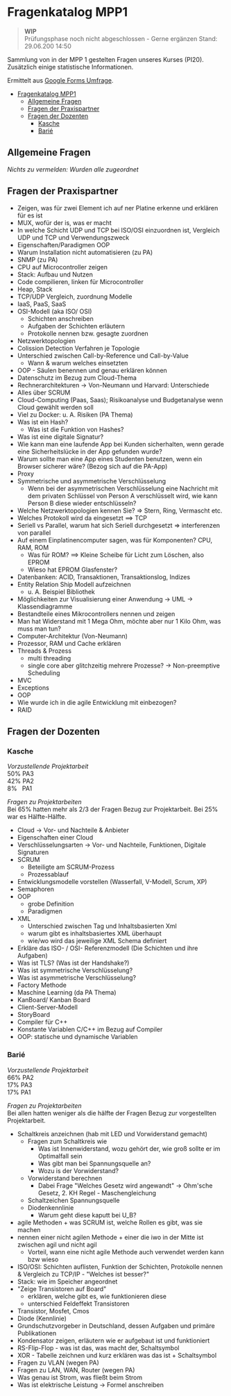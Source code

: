 # Fragenkatalog MPP1

> **WIP**  
> Prüfungsphase noch nicht abgeschlossen - Gerne ergänzen
> Stand: 29.06.200 14:50

Sammlung von in der MPP 1 gestelten Fragen unseres Kurses (PI20). Zusätzlich einige statistische Informationen.

Ermittelt aus [Google Forms Umfrage](https://docs.google.com/forms/d/e/1FAIpQLSdABN6CwdJocZ3HZRdz5v6AlQsYpAVBm1YDCXWk7LF5HMphfw/viewanalytics).

- [Fragenkatalog MPP1](#fragenkatalog-mpp1)
  - [Allgemeine Fragen](#allgemeine-fragen)
  - [Fragen der Praxispartner](#fragen-der-praxispartner)
  - [Fragen der Dozenten](#fragen-der-dozenten)
    - [Kasche](#kasche)
    - [Barié](#barié)

## Allgemeine Fragen

*Nichts zu vermelden: Wurden alle zugeordnet*

## Fragen der Praxispartner

- Zeigen, was für zwei Element ich auf ner Platine erkenne und erklären für es ist
- MUX, wofür der is, was er macht
- In welche Schicht UDP und TCP bei ISO/OSI einzuordnen ist, Vergleich UDP und TCP und Verwendungszweck
- Eigenschaften/Paradigmen OOP
- Warum Installation nicht automatisieren (zu PA)
- SNMP (zu PA)
- CPU auf Microcontroller zeigen
- Stack: Aufbau und Nutzen
- Code compilieren, linken für Microcontroller
- Heap, Stack
- TCP/UDP Vergleich, zuordnung Modelle
- IaaS, PaaS, SaaS
- OSI-Modell (aka ISO/ OSI)
  - Schichten anschreiben
  - Aufgaben der Schichten erläutern
  - Protokolle nennen bzw. gesagte zuordnen
- Netzwerktopologien
- Colission Detection Verfahren je Topologie
- Unterschied zwischen Call-by-Reference und Call-by-Value
  - Wann & warum welches einsetzten
- OOP - Säulen benennen und genau erklären können
- Datenschutz im Bezug zum Cloud-Thema
- Rechnerarchitekturen -> Von-Neumann und Harvard: Unterschiede
- Alles über SCRUM
- Cloud-Computing (Paas, Saas); Risikoanalyse und Budgetanalyse wenn Cloud gewählt werden soll
- Viel zu Docker: u. A. Risiken (PA Thema)
- Was ist ein Hash?
  - Was ist die Funktion von Hashes?
- Was ist eine digitale Signatur?
- Wie kann man eine laufende App bei Kunden sicherhalten, wenn gerade eine Sicherheitslücke in der App gefunden wurde?
- Warum sollte man eine App eines Studenten benutzen, wenn ein Browser sicherer wäre? (Bezog sich auf die PA-App)
- Proxy
- Symmetrische und asymmetrische Verschlüsselung
  - Wenn bei der asymmetrischen Verschlüsselung eine Nachricht mit dem privaten Schlüssel von Person A verschlüsselt wird, wie kann Person B diese wieder entschlüsseln?
- Welche Netzwerktopologien kennen Sie? => Stern, Ring, Vermascht etc.
- Welches Protokoll wird da eingesetzt ==> TCP
- Seriell vs Parallel, warum hat sich Seriell durchgesetzt => interferenzen von parallel
- Auf einem Einplatinencomputer sagen, was für Komponenten? CPU, RAM, ROM
  - Was für ROM? ==> Kleine Scheibe für Licht zum Löschen, also EPROM
  - Wieso hat EPROM Glasfenster?
- Datenbanken: ACID, Transaktionen, Transaktionslog, Indizes
- Entity Relation Ship Modell aufzeichnen
  - u. A. Beispiel Bibliothek
- Möglichkeiten zur Visualisierung einer Anwendung -> UML -> Klassendiagramme
- Bestandteile eines Mikrocontrollers nennen und zeigen
- Man hat Widerstand mit 1 Mega Ohm, möchte aber nur 1 Kilo Ohm, was muss man tun?
- Computer-Architektur (Von-Neumann)
- Prozessor, RAM und Cache erklären
- Threads & Prozess
  - multi threading
  - single core aber glitchzeitig mehrere Prozesse? -> Non-preemptive Scheduling
- MVC
- Exceptions
- OOP
- Wie wurde ich in die agile Entwicklung mit einbezogen?
- RAID

## Fragen der Dozenten

### Kasche

*Vorzustellende Projektarbeit*  
50% PA3  
42% PA2  
8% &nbsp; PA1

*Fragen zu Projektarbeiten*  
Bei 65% hatten mehr als 2/3 der Fragen Bezug zur Projektarbeit. Bei 25% war es Hälfte-Hälfte.

- Cloud -> Vor- und Nachteile & Anbieter
- Eigenschaften einer Cloud
- Verschlüsselungsarten -> Vor- und Nachteile, Funktionen, Digitale Signaturen
- SCRUM
  - Beteiligte am SCRUM-Prozess
  - Prozessablauf
- Entwicklungsmodelle vorstellen (Wasserfall, V-Modell, Scrum, XP)
- Semaphoren
- OOP
  - grobe Definition
  - Paradigmen
- XML
  - Unterschied zwischen Tag und Inhaltsbasierten Xml
  - warum gibt es inhaltsbasiertes XML überhaupt
  - wie/wo wird das jeweilige XML Schema definiert
- Erkläre das ISO- / OSI- Referenzmodell (Die Schichten und ihre Aufgaben)
- Was ist TLS? (Was ist der Handshake?)
- Was ist symmetrische Verschlüsselung?
- Was ist asymmetrische Verschlüsselung?
- Factory Methode
- Maschine Learning (da PA Thema)
- KanBoard/ Kanban Board
- Client-Server-Modell
- StoryBoard
- Compiler für C++
- Konstante Variablen C/C++ im Bezug auf Compiler
- OOP: statische und dynamische Variablen

### Barié

*Vorzustellende Projektarbeit*  
66% PA2  
17% PA3  
17% PA1

*Fragen zu Projektarbeiten*  
Bei allen hatten weniger als die hälfte der Fragen Bezug zur vorgestellten Projektarbeit.

- Schaltkreis anzeichnen (hab mit LED und Vorwiderstand gemacht)
  - Fragen zum Schaltkreis wie
    - Was ist Innenwiderstand, wozu gehört der, wie groß sollte er im Optimalfall sein
    - Was gibt man bei Spannungsquelle an?
    - Wozu is der Vorwiderstand?
  - Vorwiderstand berechnen
    - Dabei Frage "Welches Gesetz wird angewandt" -> Ohm'sche Gesetz, 2. KH Regel - Maschengleichung
  - Schaltzeichen Spannungsquelle
  - Diodenkennlinie
    - Warum geht diese kaputt bei U_B?
- agile Methoden + was SCRUM ist, welche Rollen es gibt, was sie machen
- nennen einer nicht agilen Methode + einer die iwo in der Mitte ist zwischen agil und nicht agil
  - Vorteil, wann eine nicht agile Methode auch verwendet werden kann bzw wieso
- ISO/OSI: Schichten auflisten, Funktion der Schichten, Protokolle nennen & Vergleich zu TCP/IP - "Welches ist besser?"
- Stack: wie im Speicher angeordnet
- "Zeige Transistoren auf Board"
  - erklären, welche gibt es, wie funktionieren diese
  - unterschied Feldeffekt Transistoren
- Transistor, Mosfet, Cmos
- Diode (Kennlinie)
- Grundschutzvorgeber in Deutschland, dessen Aufgaben und primäre Publikationen
- Kondensator zeigen, erläutern wie er aufgebaut ist und funktioniert
- RS-Flip-Flop - was ist das, was macht der, Schaltsymbol
- XOR - Tabelle zeichnen und kurz erklären was das ist + Schaltsymbol
- Fragen zu VLAN (wegen PA)
- Fragen zu LAN, WAN, Router (wegen PA)
- Was genau ist Strom, was fließt beim Strom
- Was ist elektrische Leistung -> Formel anschreiben
